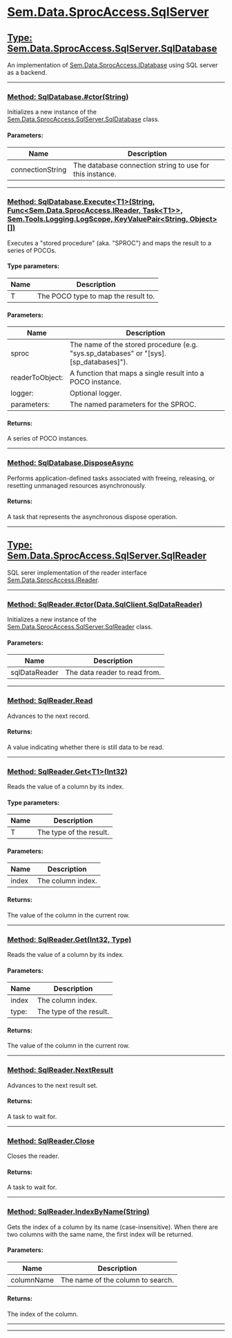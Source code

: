 # [Sem.Data.SprocAccess.SqlServer](#Sem.Data.SprocAccess.SqlServer)

## [Type: Sem.Data.SprocAccess.SqlServer.SqlDatabase](#Ref862f04d9094f826c09b6d57fec638e30608146d06092e855c1dd1c9ae39db1a0)

 An implementation of [Sem.Data.SprocAccess.IDatabase](Sem.Data.SprocAccess.md#Ref3a173008c7c029ceadd480ce5257abcb04f85c10a71936b8a19f0ea7864339e7) using SQL server as a backend. 



---
### [Method: SqlDatabase.#ctor(String)](#Ref2083d2cfd7763d4363b8b4efa4d1b99f5b08329dcf826dc15b4f4145994436ed)

 Initializes a new instance of the [Sem.Data.SprocAccess.SqlServer.SqlDatabase](Sem.Data.SprocAccess.SqlServer.md#Ref4e2a2c293efa5dee5b8ab120fbc8a5ed02c590709dba4d848bee55b8403083b2) class. 

#### Parameters:
|Name | Description |
|-----|------|
|connectionString|The database connection string to use for this instance.|


---
### [Method: SqlDatabase.Execute\<T1>(String, Func\<Sem.Data.SprocAccess.IReader, Task\<T1>>, Sem.Tools.Logging.LogScope, KeyValuePair\<String, Object>[])](#Ref8c3a2f50bf1a2c05594683d2ee1f7e335f0a8e26f46f051ea22d4740dcdd475a)

 Executes a "stored procedure" (aka. "SPROC") and maps the result to a series of POCOs. 

#### Type parameters:
|Name | Description |
|-----|------|
|T|The POCO type to map the result to.|
#### Parameters:
|Name | Description |
|-----|------|
|sproc|The name of the stored procedure (e.g. "sys.sp_databases" or "[sys].[sp_databases]").|
|readerToObject: |A function that maps a single result into a POCO instance.|
|logger: |Optional logger.|
|parameters: |The named parameters for the SPROC.|

#### Returns:
A series of POCO instances.



---
### [Method: SqlDatabase.DisposeAsync](#Ref9789e28cb032339f45b7a323ce6c1dd7dfc3648ad60d3f54694c2a04a23e6e7c)

Performs application-defined tasks associated with freeing, releasing, or resetting unmanaged resources asynchronously.


#### Returns:
A task that represents the asynchronous dispose operation.



---
## [Type: Sem.Data.SprocAccess.SqlServer.SqlReader](#Refd1e06ca741158a28eb700dad8623a0005f6669f9ebdc7e2533c2e8f8467466bf)

 SQL serer implementation of the reader interface [Sem.Data.SprocAccess.IReader](Sem.Data.SprocAccess.md#Ref7175fc1b731107cbcf955298e1403907c77383c1244ac47d016ae74986287022). 



---
### [Method: SqlReader.#ctor(Data.SqlClient.SqlDataReader)](#Ref383c4cd66d58ffca3e9218e83257a35caa8f1e679ad089b36b3192623548d4a5)

 Initializes a new instance of the [Sem.Data.SprocAccess.SqlServer.SqlReader](Sem.Data.SprocAccess.SqlServer.md#Ref7aacb36611ee20435711da42eac1374c7e76107755b1a9ed58881d2d3df2812b) class. 

#### Parameters:
|Name | Description |
|-----|------|
|sqlDataReader|The data reader to read from.|


---
### [Method: SqlReader.Read](#Ref576924b077dc965dd00249028a394251e14471e250bb2149775d3b1686183e0c)

 Advances to the next record. 


#### Returns:
A value indicating whether there is still data to be read.



---
### [Method: SqlReader.Get\<T1>(Int32)](#Refa5ca722363ebb70a1eb7029c7728f7b686538d88ab5c4da0a12ef234c2846a89)

 Reads the value of a column by its index. 

#### Type parameters:
|Name | Description |
|-----|------|
|T|The type of the result.|
#### Parameters:
|Name | Description |
|-----|------|
|index|The column index.|

#### Returns:
The value of the column in the current row.



---
### [Method: SqlReader.Get(Int32, Type)](#Refd3430e6294813c3db1bc08d424111fa569c300d22c434f4c847671593add6b38)

 Reads the value of a column by its index. 

#### Parameters:
|Name | Description |
|-----|------|
|index|The column index.|
|type: |The type of the result.|

#### Returns:
The value of the column in the current row.



---
### [Method: SqlReader.NextResult](#Ref2f2ee26c59354a8dee0236333cc33d279a76e19434290d797729f4e939101deb)

 Advances to the next result set. 


#### Returns:
A task to wait for.



---
### [Method: SqlReader.Close](#Refff7b060a5e8f60d671d1f1940d187a299b96369621ab16418bd7deb86545e9be)

 Closes the reader. 


#### Returns:
A task to wait for.



---
### [Method: SqlReader.IndexByName(String)](#Ref455540362db3827653df14df0e99a09740f375d39bab7b86369dafb337fc271a)

 Gets the index of a column by its name (case-insensitive). When there are two columns with the same name, the first index will be returned. 

#### Parameters:
|Name | Description |
|-----|------|
|columnName|The name of the column to search.|

#### Returns:
The index of the column.



---


---
